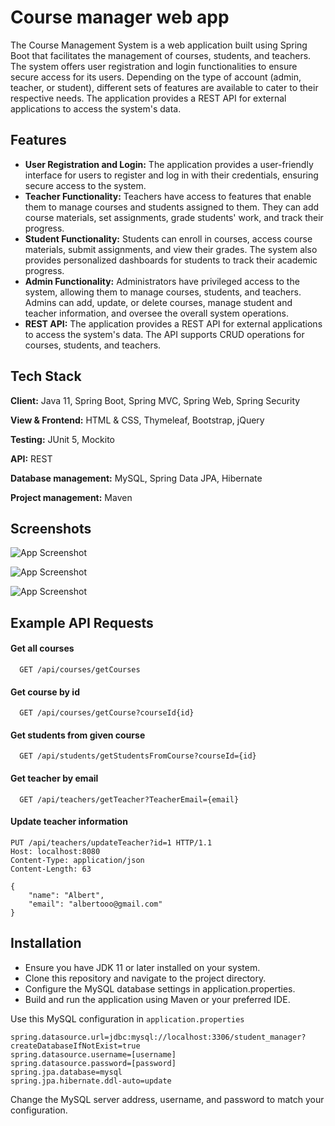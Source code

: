 
# Course manager web app

The Course Management System is a web application built using Spring Boot that facilitates the management of courses, students, and teachers. The system offers user registration and login functionalities to ensure secure access for its users. Depending on the type of account (admin, teacher, or student), different sets of features are available to cater to their respective needs.
The application provides a REST API for external applications to access the system's data. 

## Features

- **User Registration and Login:** The application provides a user-friendly interface for users to register and log in with their credentials, ensuring secure access to the system.
- **Teacher Functionality:** Teachers have access to features that enable them to manage courses and students assigned to them. They can add course materials, set assignments, grade students' work, and track their progress.
- **Student Functionality:** Students can enroll in courses, access course materials, submit assignments, and view their grades. The system also provides personalized dashboards for students to track their academic progress.
- **Admin Functionality:** Administrators have privileged access to the system, allowing them to manage courses, students, and teachers. Admins can add, update, or delete courses, manage student and teacher information, and oversee the overall system operations.
- **REST API:** The application provides a REST API for external applications to access the system's data. The API supports CRUD operations for courses, students, and teachers.


## Tech Stack

**Client:** Java 11, Spring Boot, Spring MVC, Spring Web, Spring Security

**View & Frontend:** HTML & CSS, Thymeleaf, Bootstrap, jQuery 

**Testing:** JUnit 5, Mockito

**API:** REST

**Database management:** MySQL, Spring Data JPA, Hibernate

**Project management:** Maven



## Screenshots


![App Screenshot](https://github.com/dovskyy/course-manager/assets/50681454/60542365-abfb-44c4-acef-75d3e698d277)


![App Screenshot](https://github.com/dovskyy/course-manager/assets/50681454/9924689f-191e-499a-b76e-2f72677d4938)


![App Screenshot](https://github.com/dovskyy/course-manager/assets/50681454/34fe93bc-8aaf-410f-8a43-6b4a73195208)


## Example API Requests

#### Get all courses

```http
  GET /api/courses/getCourses
```

#### Get course by id

```http
  GET /api/courses/getCourse?courseId{id}
```

#### Get students from given course

```http
  GET /api/students/getStudentsFromCourse?courseId={id}
```

#### Get teacher by email

```http
  GET /api/teachers/getTeacher?TeacherEmail={email}
```

#### Update teacher information

```http
PUT /api/teachers/updateTeacher?id=1 HTTP/1.1
Host: localhost:8080
Content-Type: application/json
Content-Length: 63

{
    "name": "Albert",
    "email": "albertooo@gmail.com"
}
```


## Installation

- Ensure you have JDK 11 or later installed on your system.
- Clone this repository and navigate to the project directory.
- Configure the MySQL database settings in application.properties.
- Build and run the application using Maven or your preferred IDE.

Use this MySQL configuration in ```application.properties```

```
spring.datasource.url=jdbc:mysql://localhost:3306/student_manager?createDatabaseIfNotExist=true
spring.datasource.username=[username]
spring.datasource.password=[password]
spring.jpa.database=mysql
spring.jpa.hibernate.ddl-auto=update
```

Change the MySQL server address, username, and password to match your configuration.
    
